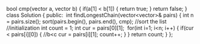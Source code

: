 bool cmp(vector<int> a, vector<int> b) {
if(a[1] < b[1]) {
return true;
}
return false;
}
​
class Solution {
public:
​
int findLongestChain(vector<vector<int>>& pairs) {
int n = pairs.size();
sort(pairs.begin(), pairs.end(), cmp); //sort the list
​
//initialization
int count = 1;
int cur = pairs[0][1];
​
for(int i=1; i<n; i++) {
if(cur < pairs[i][0]) { //b<c
cur = pairs[i][1];
count++;
}
}
return count;
}
};